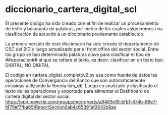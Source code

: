 # diccionario_cartera_digital_scl

El presente código ha sido creado con el fin de realizar un procesamiento de texto y búsqueda de palabras, por medio de los cuales asignaremos una clasificación de acuerdo a un diccionario previamente establecido.
 
La primera versión de este diccionario ha sido creado el departamento de CSC del BID y luego actualizado por el front office del sector social. Entre los grupo se han determinado palabras clave para clasificar el tipo de ##operacion## al que se refiere el texto, es decir, clasificar en un texto tipo DIGITAL, NO DIGITAL
 
El codigo en cartera_digital_completov2.py usa como fuente de datos las operaciones de Convergancia del Banco que son automaticamente extraidas utilizando la libreria ibm_db. Luego es analizado y clasificado el texto de las operaciones y exportado para alimentar el Dashboard de cartera digital del sector social: https://app.powerbi.com/groups/me/reports/a9483e19-bfb1-474b-89e7-f479af7fba65/ReportSection0ab4c65391af2642b8ae
